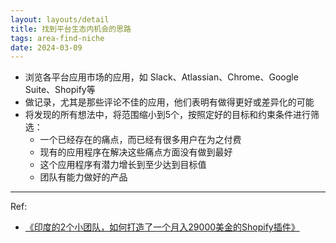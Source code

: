 ```yaml
---
layout: layouts/detail
title: 找到平台生态内机会的思路
tags: area-find-niche
date: 2024-03-09
---
```

* 浏览各平台应用市场的应用，如 Slack、Atlassian、Chrome、Google Suite、Shopify等
* 做记录，尤其是那些评论不佳的应用，他们表明有做得更好或差异化的可能
* 将发现的所有想法中，将范围缩小到5个，按照定好的目标和约束条件进行筛选：
  * 一个已经存在的痛点，而已经有很多用户在为之付费
  * 现有的应用程序在解决这些痛点方面没有做到最好
  * 这个应用程序有潜力增长到至少达到目标值
  * 团队有能力做好的产品

---

Ref:
- <a href="https://twitter.com/JourneymanChina/status/1671797058825752576" target="_blank">《印度的2个小团队，如何打造了一个月入29000美金的Shopify插件》</a>